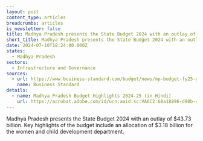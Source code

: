 ```yaml
---
layout: post
content_type: articles
breadcrumbs: articles
is_newsletter: false
title: Madhya Pradesh presents the State Budget 2024 with an outlay of $43.73 billion
short_title: Madhya Pradesh presents the State Budget 2024 with an outlay of $43.73 billion
date: 2024-07-10T18:24:00.000Z
states:
  - Madhya Pradesh
sectors:
  - Infrastructure and Governance
sources:
  - url: https://www.business-standard.com/budget/news/mp-budget-fy25-gets-16-hike-boost-to-women-welfare-no-new-tax-10-points-124070300699_1.html
    name: Business Standard
details:
  - name: Madhya Pradesh Budget Highlights 2024-25 (in Hindi)
    url: https://acrobat.adobe.com/id/urn:aaid:sc:VA6C2:68a18896-d90b-4c40-925b-aedca243e6b7
---
```

Madhya Pradesh presents the State Budget 2024 with an outlay of $43.73 billion. Key highlights of the budget include an allocation of $3.18 billion for the women and child development department.
